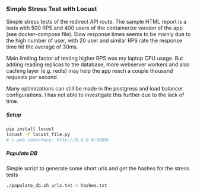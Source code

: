 ### Simple Stress Test with Locust

Simple stress tests of the redirect API route. The sample HTML report is a tests with 500 RPS and 400 users of the containerize version of the app (see docker-compose file). Slow response times seems to be mainly due to the high number of user, with 20 user and similar RPS rate the response time hit the average of 30ms.

Main limiting factor of testing higher RPS was my laptop CPU usage. But adding reading replicas to the database, more webserver workers and also caching layer (e.g. redis) may help the app reach a couple thousand requests per second.

Many optimizations can still be made in the postgress and load balancer configurations. I has not able to investigate this further due to the lack of time.

##### Setup

```bash
pip install locust
locust -f locust_file.py
# > web interface: http://0.0.0.0:8089/
```

##### Populate DB

Simple script to generate some short urls and get the hashes for the stress tests

```bash
./populate_db.sh urls.txt > hashes.txt
```
